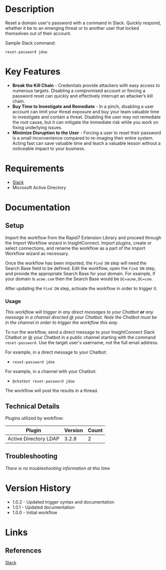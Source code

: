 # Description

Reset a domain user's password with a command in Slack. Quickly respond, whether it be to an emerging threat or to another user that locked themselves out of their account.

Sample Slack command:

`reset-password jdoe`

# Key Features

* **Break the Kill Chain** - Credentials provide attackers with easy access to numerous targets. Disabling a compromised account or forcing a password reset can quickly and effectively interrupt an attacker’s kill chain.
* **Buy Time to Investigate and Remediate** - In a pinch, disabling a user account can limit your threat exposure and buy your team valuable time to investigate and contain a threat. Disabling the user may not remediate the root cause, but it can mitigate the immediate risk while you work on fixing underlying issues.
* **Minimize Disruption to the User** - Forcing a user to reset their password is a small inconvenience compared to re-imaging their entire system. Acting fast can save valuable time and teach a valuable lesson without a noticeable impact to your business.

# Requirements

* [Slack](https://insightconnect.help.rapid7.com/docs/configure-slack-for-chatops)
* Microsoft Active Directory

# Documentation

## Setup

Import the workflow from the Rapid7 Extension Library and proceed through the Import Workflow wizard in InsightConnect. Import plugins, create or select connections, and rename the workflow as a part of the Import Workflow wizard as necessary.

Once the workflow has been imported, the `Find DN` step will need the Search Base field to be defined. Edit the workflow, open the `Find DN` step, and provide the appropriate Search Base for your domain. For example, if your domain is `acme.com` then the Search Base would be `DC=acme,DC=com`.

After updating the `Find DN` step, activate the workflow in order to trigger it.

### Usage

*This workflow will trigger in any direct messages to your Chatbot **or** any message in a channel directed @ your Chatbot. Note the Chatbot must be in the channel in order to trigger the workflow this way.*

To run the workflow, send a direct message to your InsightConnect Slack Chatbot or @ your Chatbot in a public channel starting with the command `reset-password`. Use the target user's username, not the full email address.

For example, in a direct message to your Chatbot:
* `reset-password jdoe`

For example, in a channel with your Chatbot:
* `@chatbot reset-password jdoe`

The workflow will post the results in a thread.

## Technical Details

Plugins utilized by workflow:

|Plugin|Version|Count|
|----|----|--------|
|Active Directory LDAP|3.2.8|2|

## Troubleshooting

_There is no troubleshooting information at this time_

# Version History

* 1.0.2 - Updated trigger syntax and documentation
* 1.0.1 - Updated documentation
* 1.0.0 - Initial workflow

# Links

## References

[Slack](https://slack.com)
